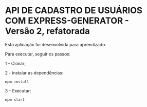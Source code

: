 # API DE CADASTRO DE USUÁRIOS COM EXPRESS-GENERATOR - Versão 2, refatorada

Esta aplicação foi desenvolvida para aprendizado.

Para executar, seguir os passos:

1 - Clonar;

2 - instalar as dependências:

```
npm install
```

3 - Executar:
```
npm start
```